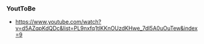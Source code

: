 ### YoutToBe

- https://www.youtube.com/watch?v=d5AZqpKdQDc&list=PL9nxfq1tlKKnOUzdKHwe_7dl5A0uOuTew&index=9

